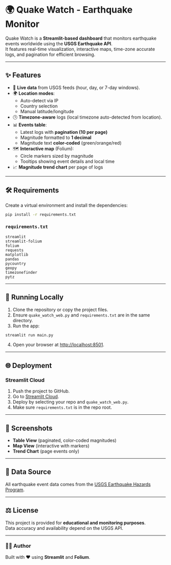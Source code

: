 # 🌍 Quake Watch - Earthquake Monitor

Quake Watch is a **Streamlit-based dashboard** that monitors earthquake events worldwide using the **USGS Earthquake API**.  
It features real-time visualization, interactive maps, time-zone accurate logs, and pagination for efficient browsing.  

---

## ✨ Features
- 📡 **Live data** from USGS feeds (hour, day, or 7-day windows).  
- 🌍 **Location modes**:
  - Auto-detect via IP  
  - Country selection  
  - Manual latitude/longitude  
- 🕒 **Timezone-aware** logs (local timezone auto-detected from location).  
- 📊 **Events table**:
  - Latest logs with **pagination (10 per page)**  
  - Magnitude formatted to **1 decimal**  
  - Magnitude text **color-coded** (green/orange/red)  
- 🗺️ **Interactive map** (Folium):  
  - Circle markers sized by magnitude  
  - Tooltips showing event details and local time  
- 📈 **Magnitude trend chart** per page of logs  

---

## 🛠️ Requirements

Create a virtual environment and install the dependencies:

```bash
pip install -r requirements.txt
```

### `requirements.txt`
```
streamlit
streamlit-folium
folium
requests
matplotlib
pandas
pycountry
geopy
timezonefinder
pytz
```

---

## 🚀 Running Locally

1. Clone the repository or copy the project files.  
2. Ensure `quake_watch_web.py` and `requirements.txt` are in the same directory.  
3. Run the app:

```bash
streamlit run main.py
```

4. Open your browser at [http://localhost:8501](http://localhost:8501).  

---

## 🌐 Deployment

### Streamlit Cloud
1. Push the project to GitHub.  
2. Go to [Streamlit Cloud](https://streamlit.io/cloud).  
3. Deploy by selecting your repo and `quake_watch_web.py`.  
4. Make sure `requirements.txt` is in the repo root.  

---

## 📸 Screenshots

- **Table View** (paginated, color-coded magnitudes)  
- **Map View** (interactive with markers)  
- **Trend Chart** (page events only)  

---

## 📡 Data Source

All earthquake event data comes from the [USGS Earthquake Hazards Program](https://earthquake.usgs.gov/earthquakes/feed/).

---

## ⚖️ License

This project is provided for **educational and monitoring purposes**.  
Data accuracy and availability depend on the USGS API.

---

### 👨‍💻 Author
Built with ❤️ using **Streamlit** and **Folium**.  
